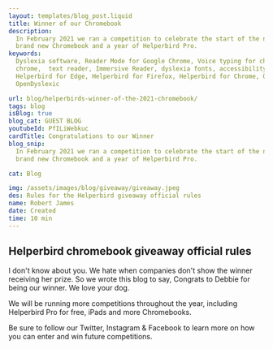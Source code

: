 ```yaml
---
layout: templates/blog_post.liquid
title: Winner of our Chromebook
description:
  In February 2021 we ran a competition to celebrate the start of the new School term, to win a
  brand new Chromebook and a year of Helperbird Pro.
keywords:
  Dyslexia software, Reader Mode for Google Chrome, Voice typing for chrome, Text to speech for
  chrome,  text reader, Immersive Reader, dyslexia fonts, accessibility software, dyslexia software,
  Helperbird for Edge, Helperbird for Firefox, Helperbird for Chrome, Opendyslexic for Chrome,
  OpenDyslexic

url: blog/helperbirds-winner-of-the-2021-chromebook/
tags: blog
isBlog: true
blog_cat: GUEST BLOG
youtubeId: PfILiWebkuc
cardTitle: Congratulations to our Winner
blog_snip:
  In February 2021 we ran a competition to celebrate the start of the new School term, to win a
  brand new Chromebook and a year of Helperbird Pro.

cat: Blog

img: /assets/images/blog/giveaway/giveaway.jpeg
des: Rules for the Helperbird giveaway official rules
name: Robert James
date: Created
time: 10 min
---
```


## Helperbird chromebook giveaway official rules

I don't know about you. We hate when companies don't show the winner receiving her prize. So we
wrote this blog to say, Congrats to Debbie for being our winner. We love your dog.

We will be running more competitions throughout the year, including Helperbird Pro for free, iPads
and more Chromebooks.

Be sure to follow our Twitter, Instagram & Facebook to learn more on how you can enter and win
future competitions.
